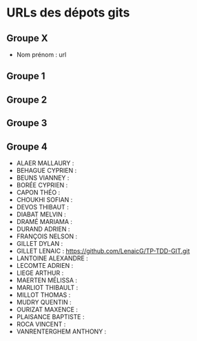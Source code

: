 # URLs des dépots gits

## Groupe X
* Nom prénom : url

## Groupe 1
## Groupe 2
## Groupe 3
## Groupe 4
* ALAER MALLAURY : 
* BEHAGUE CYPRIEN : 
* BEUNS VIANNEY : 
* BORÉE CYPRIEN : 
* CAPON THÉO : 
* CHOUKHI SOFIAN : 
* DEVOS THIBAUT : 
* DIABAT  MELVIN : 
* DRAMÉ MARIAMA : 
* DURAND  ADRIEN : 
* FRANÇOIS  NELSON : 
* GILLET  DYLAN : 
* GILLET  LENAIC : https://github.com/LenaicG/TP-TDD-GIT.git
* LANTOINE  ALEXANDRE : 
* LECOMTE ADRIEN : 
* LIEGE ARTHUR : 
* MAERTEN MÉLISSA : 
* MARLIOT THIBAULT : 
* MILLOT  THOMAS : 
* MUDRY QUENTIN : 
* OURIZAT MAXENCE : 
* PLAISANCE BAPTISTE : 
* ROCA  VINCENT : 
* VANRENTERGHEM ANTHONY : 
